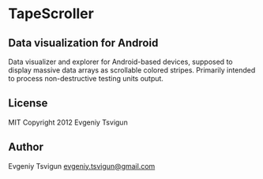 TapeScroller
====

Data visualization for Android
----------------------

Data visualizer and explorer for Android-based devices, supposed to display
massive data arrays as scrollable colored stripes. Primarily intended to
process non-destructive testing units output.


License
-------

MIT
Copyright 2012 Evgeniy Tsvigun

Author
------

Evgeniy Tsvigun <evgeniy.tsvigun@gmail.com>
